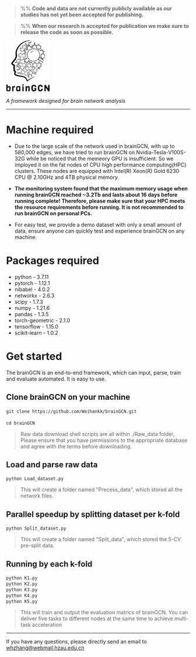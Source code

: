 > %% **Code and data are not currently publicly available as our studies has not yet been accepted for publishing.**

> %% **When our research is accepted for publication we make sure to release the code as soon as possible.**


<img src="https://github.com/Weihankk/brainGCN/blob/main/LOGO.png" width="120px">

*A framework designed for brain network analysis*

---------------
# Machine required
- Due to the large scale of the network used in brainGCN, with up to 580,000 edges, we have tried to run brainGCN on Nvidia-Tesla-V100S-32G while be noticed that the memeory GPU is insufficient. So we imployed it on the fat nodes of CPU high performance computing(HPC) clusters. These nodes are equipped with Intel(R) Xeon(R) Gold 6230 CPU @ 2.10GHz and 4TB physical memory. 

- **The monitoring system found that the maximum memory usage when running brainGCN reached ~3.2Tb and lasts about 16 days before running complete! Therefore, please make sure that your HPC meets the resource requirements before running. It is not recommended to run brainGCN on personal PCs.**

- For easy test, we provide a demo dataset with only a small amount of data, ensure anyone can quickly test and experience brainGCN on any machine.

# Packages required 
- python - 3.7.11
- pytorch - 1.12.1
- nibabel - 4.0.2
- networkx - 2.6.3
- scipy - 1.7.3
- numpy - 1.21.6
- pandas - 1.3.5
- torch-geometric - 2.1.0
- tensorflow - 1.15.0
- scikit-learn - 1.0.2

# Get started
The brainGCN is an end-to-end framework, which can input, parse, train and evaluate automated. It is easy to use.
## Clone brainGCN on your machine

```
git clone https://github.com/Weihankk/brainGCN.git

cd brainGCN
```

> Raw data download shell scripts are all within ./Raw_data folder, Please ensure that you have permissions to the appropriate database and agree with the terms before downloading.

## Load and parse raw data
```
python Load_dataset.py
```

> This will create a folder named "Precess_data", which stored all the network files.

## Parallel speedup by splitting dataset per k-fold
```
python Split_dataset.py
```

> This will create a folder named "Split_data", which stored the 5-CV pre-split data.

## Running by each k-fold
```
python K1.py
python K2.py
python K3.py
python K4.py
python K5.py
```

> This will train and output the evaluation matrics of brainGCN. You can deliver five tasks to different nodes at the same time to achieve multi-task acceleration

-------------
If you have any questions, please directly send an email to whzhang@webmail.hzau.edu.cn
